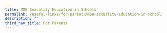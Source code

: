 ```yaml
---
title: MOE Sexuality Education in Schools
permalink: /useful-links/for-parents/moe-sexuality-education-in-schools
description: ""
third_nav_title: For Parents
---
```


